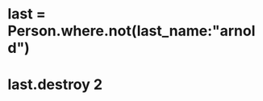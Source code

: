 <!-- Challenge: Rolodex
As a developer, I have been tasked with creating a database model that will be used in a rolodex application. I want to ensure that the database behaves as expected and the necessary actions can be performed on the database instances.

Set Up

Create a new Rails app named 'rolodex_challenge'.

# rails new rolodex_challenge -d postgesql -T

Create the database. The output in the terminal should look like this:
Created database 'rolodex_development'
Created database 'rolodex_test'

rails db:create

Generate a model called Person with a first_name, last_name, and phone. All fields should be strings.

# rails generate model Person first_name:string last_name:string phone:string 


Run a migration to set up the database.
Open up Rails console.
Actions

#rails db:migrate

Add five family members into the Person table in the Rails console.
# rails c (console)

# Person.create first_name:"corey", last_name:"arnold",phone:"916-296-6213"

# Person.create first_name:"gene", last_name:"martinez", phone:"951-550-1025"

#  Person.create first_name:"jenaya", last_name:"arnold", phone:"916-990-1239"


Retrieve all the items in the database.
Add yourself to the Person table.

# Person.all

Retrieve all the entries that have the same last_name as you.

# Person.where(last_name:"arnold")

Update the phone number of the last entry in the database.


# phone = Person.last
# phone.update(phone:"916-123-4567")

Retrieve the first_name of the third Person in the database.

# Person.third

Stretch Challenges

Update all the family members with the same last_name as you, to have the same phone number as you.

# same_last = Person.where(last_name:"arnold")
# same_last.update(phone:"000-234-5678")

Remove all family members that do not have your last_name. -->

# last = Person.where.not(last_name:"arnold")
# last.destroy 2
